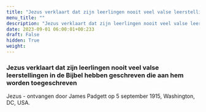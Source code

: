 ```yaml
---
title: "Jezus verklaart dat zijn leerlingen nooit veel valse leerstellingen in de Bijbel hebben geschreven die aan hem worden toegeschreven"
menu_title: ""
description: "Jezus verklaart dat zijn leerlingen nooit veel valse leerstellingen in de Bijbel hebben geschreven die aan hem worden toegeschreven"
date: 2023-09-01 06:00:01+00:233
draft: False
hidden: True
weight:
---
```

### Jezus verklaart dat zijn leerlingen nooit veel valse leerstellingen in de Bijbel hebben geschreven die aan hem worden toegeschreven

Jezus - ontvangen door James Padgett op 5 september 1915, Washington, DC, USA.
